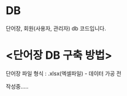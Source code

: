 # DB
단어장, 회원(사용자, 관리자) db 코드입니다.

<h1><단어장 DB 구축 방법></h1>

<p>단어장 파일 형식 : .xlsx(엑셀파일) - 데이터 가공 전</p>
<p></p>

작성중.....
